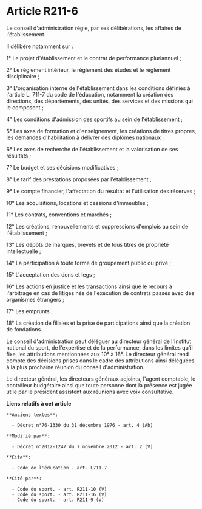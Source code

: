 # Article R211-6

Le conseil d'administration règle, par ses délibérations, les affaires de l'établissement. 

Il délibère notamment sur : 

1° Le projet d'établissement et le contrat de performance pluriannuel ; 

2° Le règlement intérieur, le règlement des études et le règlement disciplinaire ; 

3° L'organisation interne de l'établissement dans les conditions définies à l'article L. 711-7 du code de l'éducation,
notamment la création des directions, des départements, des unités, des services et des missions qui le composent ; 

4° Les conditions d'admission des sportifs au sein de l'établissement ; 

5° Les axes de formation et d'enseignement, les créations de titres propres, les demandes d'habilitation à délivrer des
diplômes nationaux ; 

6° Les axes de recherche de l'établissement et la valorisation de ses résultats ; 

7° Le budget et ses décisions modificatives ; 

8° Le tarif des prestations proposées par l'établissement ; 

9° Le compte financier, l'affectation du résultat et l'utilisation des réserves ; 

10° Les acquisitions, locations et cessions d'immeubles ; 

11° Les contrats, conventions et marchés ; 

12° Les créations, renouvellements et suppressions d'emplois au sein de l'établissement ; 

13° Les dépôts de marques, brevets et de tous titres de propriété intellectuelle ; 

14° La participation à toute forme de groupement public ou privé ; 

15° L'acceptation des dons et legs ; 

16° Les actions en justice et les transactions ainsi que le recours à l'arbitrage en cas de litiges nés de l'exécution de
contrats passés avec des organismes étrangers ; 

17° Les emprunts ; 

18° La création de filiales et la prise de participations ainsi que la création de fondations. 

Le conseil d'administration peut déléguer au directeur général de l'Institut national du sport, de l'expertise et de la
performance, dans les limites qu'il fixe, les attributions mentionnées aux 10° à 16°. Le directeur général rend compte des
décisions prises dans le cadre des attributions ainsi déléguées à la plus prochaine réunion du conseil d'administration. 

Le directeur général, les directeurs généraux adjoints, l'agent comptable,      le contrôleur budgétaire  ainsi que toute
personne dont la présence est jugée utile par le président assistent aux réunions avec voix consultative.

**Liens relatifs à cet article**

	**Anciens textes**:

	  - Décret n°76-1330 du 31 décembre 1976 - art. 4 (Ab)

	**Modifié par**:

	  - Décret n°2012-1247 du 7 novembre 2012 - art. 2 (V)

	**Cite**:

	  - Code de l'éducation - art. L711-7

	**Cité par**:

	  - Code du sport. - art. R211-10 (V)
	  - Code du sport. - art. R211-16 (V)
	  - Code du sport. - art. R211-9 (V)
